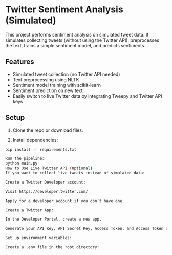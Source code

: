 # Twitter Sentiment Analysis (Simulated)

This project performs sentiment analysis on simulated tweet data. It simulates collecting tweets (without using the Twitter API), preprocesses the text, trains a simple sentiment model, and predicts sentiments.

## Features

- Simulated tweet collection (no Twitter API needed)
- Text preprocessing using NLTK
- Sentiment model training with scikit-learn
- Sentiment prediction on new text
- Easily switch to live Twitter data by integrating Tweepy and Twitter API keys

## Setup

1. Clone the repo or download files.

2. Install dependencies:

```bash
pip install -r requirements.txt

Run the pipeline:
python main.py
How to Use Live Twitter API (Optional)
If you want to collect live tweets instead of simulated data:

Create a Twitter Developer account:

Visit https://developer.twitter.com/

Apply for a developer account if you don’t have one.

Create a Twitter App:

In the Developer Portal, create a new app.

Generate your API Key, API Secret Key, Access Token, and Access Token Secret.

Set up environment variables:

Create a .env file in the root directory:
